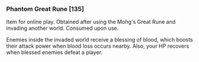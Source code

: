 ### Phantom Great Rune [135]

Item for online play. Obtained after using the Mohg's Great Rune and invading another world. Consumed upon use.

Enemies inside the invaded world receive a blessing of blood, which boosts their attack power when blood loss occurs nearby. Also, your HP recovers when blessed enemies defeat a player.